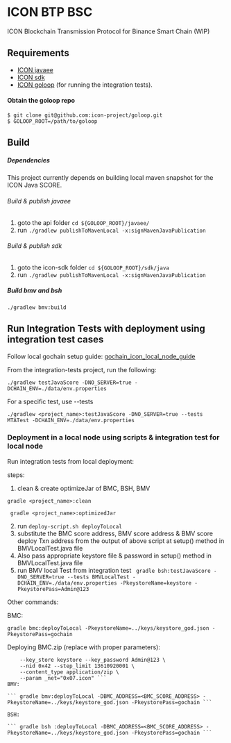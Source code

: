 # ICON BTP BSC

ICON Blockchain Transmission Protocol for Binance Smart Chain (WIP)

## Requirements

- [ICON javaee](https://github.com/icon-project/goloop/tree/master/javaee)
- [ICON sdk](https://github.com/icon-project/goloop/tree/master/sdk/java) 
- [ICON goloop](https://github.com/icon-project/goloop) (for running the integration tests).
#### Obtain the goloop repo
```
$ git clone git@github.com:icon-project/goloop.git
$ GOLOOP_ROOT=/path/to/goloop
```

## Build
##### Dependencies
This project currently depends on building local maven snapshot for the ICON Java SCORE. 
###### Build & publish javaee
1. goto the api folder
    ``` cd ${GOLOOP_ROOT}/javaee/ ```
2. run 
    ``` ./gradlew publishToMavenLocal -x:signMavenJavaPublication ```

###### Build & publish sdk
1. goto the icon-sdk folder
    ``` cd ${GOLOOP_ROOT}/sdk/java ```
2. run 
    ``` ./gradlew publishToMavenLocal -x:signMavenJavaPublication ```

##### Build bmv and bsh
``` ./gradlew bmv:build ```

## Run Integration Tests with deployment using integration test cases
Follow local gochain setup guide:
[gochain_icon_local_node_guide](https://github.com/icon-project/goloop/blob/master/doc/gochain_icon_local_node_guide.md)

From the integration-tests project, run the following:

``` ./gradlew testJavaScore -DNO_SERVER=true -DCHAIN_ENV=./data/env.properties ```

For a specific test, use --tests <testname>

``` ./gradlew <project_name>:testJavaScore -DNO_SERVER=true --tests MTATest -DCHAIN_ENV=./data/env.properties ```


### Deployment in a local node using scripts & integration test for local node

Run integration tests from local deployment:

steps:

1. clean & create optimizeJar of BMC, BSH, BMV

``` gradle <project_name>:clean ```

``` gradle <project_name>:optimizedJar```

2. run ```deploy-script.sh deployToLocal```
4. substitute the BMC score address, BMV score address & BMV score deploy Txn address from the output of above script at setup() method in BMVLocalTest.java file
5. Also pass appropriate keystore file & password in setup() method in BMVLocalTest.java file
3. run BMV local Test from integration test
   ``` gradle bsh:testJavaScore -DNO_SERVER=true --tests BMVLocalTest -DCHAIN_ENV=./data/env.properties -PkeystoreName=keystore -PkeystorePass=Admin@123```
   
Other commands:


BMC:

``` gradle bmc:deployToLocal -PkeystoreName=../keys/keystore_god.json -PkeystorePass=gochain ```

Deploying BMC.zip (replace with proper parameters):

``` goloop rpc --uri http://btp.net.solidwallet.io/api/v3 sendtx deploy bmc.zip \
    --key_store keystore --key_password Admin@123 \
    --nid 0x42 --step_limit 13610920001 \
    --content_type application/zip \
    --param _net="0x07.icon" ```
BMV:

``` gradle bmv:deployToLocal -DBMC_ADDRESS=<BMC_SCORE_ADDRESS> -PkeystoreName=../keys/keystore_god.json -PkeystorePass=gochain ```

BSH:

``` gradle bsh :deployToLocal -DBMC_ADDRESS=<BMC_SCORE_ADDRESS> -PkeystoreName=../keys/keystore_god.json -PkeystorePass=gochain ```

